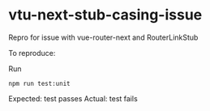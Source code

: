 # vtu-next-stub-casing-issue

Repro for issue with vue-router-next and RouterLinkStub

To reproduce:

Run

```
npm run test:unit
```

Expected: test passes
Actual: test fails
